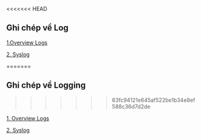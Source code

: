 <<<<<<< HEAD

## Ghi chép về  Log 



[1.Overview Logs](./basic_logs/README.md)

[2. Syslog ](./syslog/README.md)


=======
## Ghi chép về Logging
>>>>>>> 63fc94121e645af522be1b34e8ef588c36d7d2de

[1. Overview Logs](./basic_logs/README.md)

[2. Syslog ](./syslog/README.md)
